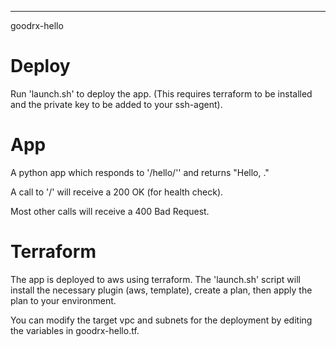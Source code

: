 ---
goodrx-hello

# Deploy

Run 'launch.sh' to deploy the app. (This requires terraform to be installed and the private key to be added to your ssh-agent).

# App

A python app which responds to '/hello/<name>'' and returns "Hello, <name>."

A call to '/' will receive a 200 OK (for health check).

Most other calls will receive a 400 Bad Request.

# Terraform

The app is deployed to aws using terraform. The 'launch.sh' script will install the necessary plugin (aws, template), create a plan, then apply the plan to your environment.

You can modify the target vpc and subnets for the deployment by editing the variables in goodrx-hello.tf.